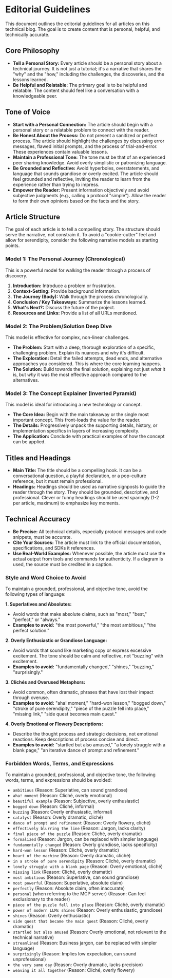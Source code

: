 # Editorial Guidelines

This document outlines the editorial guidelines for all articles on this technical blog. The goal is to create content that is personal, helpful, and technically accurate.

## Core Philosophy

-   **Tell a Personal Story:** Every article should be a personal story about a technical journey. It is not just a tutorial; it's a narrative that shares the "why" and the "how," including the challenges, the discoveries, and the lessons learned.
-   **Be Helpful and Relatable:** The primary goal is to be helpful and relatable. The content should feel like a conversation with a knowledgeable peer.

## Tone of Voice

-   **Start with a Personal Connection:** The article should begin with a personal story or a relatable problem to connect with the reader.
-   **Be Honest About the Process:** Do not present a sanitized or perfect process. The article should highlight the challenges by discussing error messages, flawed initial prompts, and the process of trial-and-error. These experiences contain valuable lessons.
-   **Maintain a Professional Tone:** The tone must be that of an experienced peer sharing knowledge. Avoid overly simplistic or patronizing language.
-   **Be Grounded and Reflective:** Avoid hyperboles, overstatements, and language that sounds grandiose or overly excited. The article should feel grounded and reflective, inviting the reader to learn from the experience rather than trying to impress.
-   **Empower the Reader:** Present information objectively and avoid subjective judgments (e.g., calling a protocol "simple"). Allow the reader to form their own opinions based on the facts and the story.

## Article Structure

The goal of each article is to tell a compelling story. The structure should serve the narrative, not constrain it. To avoid a "cookie-cutter" feel and allow for serendipity, consider the following narrative models as starting points.

### Model 1: The Personal Journey (Chronological)
This is a powerful model for walking the reader through a process of discovery.
1.  **Introduction:** Introduce a problem or frustration.
2.  **Context-Setting:** Provide background information.
3.  **The Journey (Body):** Walk through the process chronologically.
4.  **Conclusion / Key Takeaways:** Summarize the lessons learned.
5.  **What's Next?:** Discuss the future of the project.
6.  **Resources and Links:** Provide a list of all URLs mentioned.

### Model 2: The Problem/Solution Deep Dive
This model is effective for complex, non-linear challenges.
-   **The Problem:** Start with a deep, thorough exploration of a specific, challenging problem. Explain its nuances and why it's difficult.
-   **The Exploration:** Detail the failed attempts, dead ends, and alternative approaches you considered. This is where the core learning happens.
-   **The Solution:** Build towards the final solution, explaining not just *what* it is, but *why* it was the most effective approach compared to the alternatives.

### Model 3: The Concept Explainer (Inverted Pyramid)
This model is ideal for introducing a new technology or concept.
-   **The Core Idea:** Begin with the main takeaway or the single most important concept. This front-loads the value for the reader.
-   **The Details:** Progressively unpack the supporting details, history, or implementation specifics in layers of increasing complexity.
-   **The Application:** Conclude with practical examples of how the concept can be applied.

## Titles and Headings

-   **Main Title:** The title should be a compelling hook. It can be a conversational question, a playful declaration, or a pop-culture reference, but it must remain professional.
-   **Headings:** Headings should be used as narrative signposts to guide the reader through the story. They should be grounded, descriptive, and professional. Clever or funny headings should be used sparingly (1-2 per article, maximum) to emphasize key moments.

## Technical Accuracy

-   **Be Precise:** All technical details, especially protocol messages and code snippets, must be accurate.
-   **Cite Your Sources:** The article must link to the official documentation, specifications, and SDKs it references.
-   **Use Real-World Examples:** Whenever possible, the article must use the actual output from tools and commands for authenticity. If a diagram is used, the source must be credited in a caption.

### Style and Word Choice to Avoid

To maintain a grounded, professional, and objective tone, avoid the following types of language:

**1. Superlatives and Absolutes:**
*   Avoid words that make absolute claims, such as "most," "best," "perfect," or "always."
*   **Examples to avoid:** "the most powerful," "the most ambitious," "the perfect solution."

**2. Overly Enthusiastic or Grandiose Language:**
*   Avoid words that sound like marketing copy or express excessive excitement. The tone should be calm and reflective, not "buzzing" with excitement.
*   **Examples to avoid:** "fundamentally changed," "shines," "buzzing," "surprisingly."

**3. Clichés and Overused Metaphors:**
*   Avoid common, often dramatic, phrases that have lost their impact through overuse.
*   **Examples to avoid:** "aha! moment," "hard-won lesson," "bogged down," "stroke of pure serendipity," "piece of the puzzle fell into place," "missing link," "side quest becomes main quest."

**4. Overly Emotional or Flowery Descriptions:**
*   Describe the thought process and strategic decisions, not emotional reactions. Keep descriptions of process concise and direct.
*   **Examples to avoid:** "startled but also amused," "a lonely struggle with a blank page," "an iterative dance of prompt and refinement."

### Forbidden Words, Terms, and Expressions

To maintain a grounded, professional, and objective tone, the following words, terms, and expressions should be avoided:

*   `ambitious` (Reason: Superlative, can sound grandiose)
*   `aha! moment` (Reason: Cliché, overly emotional)
*   `beautiful example` (Reason: Subjective, overly enthusiastic)
*   `bogged down` (Reason: Cliché, informal)
*   `buzzing` (Reason: Overly enthusiastic, informal)
*   `catalyst` (Reason: Overly dramatic, cliché)
*   `dance of prompt and refinement` (Reason: Overly flowery, cliché)
*   `effectively blurring the line` (Reason: Jargon, lacks clarity)
*   `final piece of the puzzle` (Reason: Cliché, overly dramatic)
*   `formalized` (Reason: Jargon, can be replaced with simpler language)
*   `fundamentally changed` (Reason: Overly grandiose, lacks specificity)
*   `hard-won lesson` (Reason: Cliché, overly dramatic)
*   `heart of the machine` (Reason: Overly dramatic, cliché)
*   `in a stroke of pure serendipity` (Reason: Cliché, overly dramatic)
*   `lonely struggle with a blank page` (Reason: Overly emotional, cliché)
*   `missing link` (Reason: Cliché, overly dramatic)
*   `most ambitious` (Reason: Superlative, can sound grandiose)
*   `most powerful` (Reason: Superlative, absolute claim)
*   `perfectly` (Reason: Absolute claim, often inaccurate)
*   `personal` (when referring to the MCP server) (Reason: Can feel exclusionary to the reader)
*   `piece of the puzzle fell into place` (Reason: Cliché, overly dramatic)
*   `power of modern LLMs shines` (Reason: Overly enthusiastic, grandiose)
*   `shines` (Reason: Overly enthusiastic)
*   `side quest that became the main quest` (Reason: Cliché, overly dramatic)
*   `startled but also amused` (Reason: Overly emotional, not relevant to the technical narrative)
*   `streamlined` (Reason: Business jargon, can be replaced with simpler language)
*   `surprisingly` (Reason: Implies low expectation, can sound unprofessional)
*   `the very same day` (Reason: Overly dramatic, lacks precision)
*   `weaving it all together` (Reason: Cliché, overly flowery)